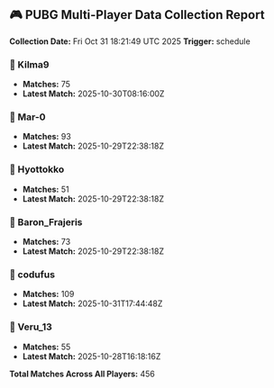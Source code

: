 ## 🎮 PUBG Multi-Player Data Collection Report
**Collection Date:** Fri Oct 31 18:21:49 UTC 2025
**Trigger:** schedule

### 👤 Kilma9
- **Matches:** 75
- **Latest Match:** 2025-10-30T08:16:00Z

### 👤 Mar-0
- **Matches:** 93
- **Latest Match:** 2025-10-29T22:38:18Z

### 👤 Hyottokko
- **Matches:** 51
- **Latest Match:** 2025-10-29T22:38:18Z

### 👤 Baron_Frajeris
- **Matches:** 73
- **Latest Match:** 2025-10-29T22:38:18Z

### 👤 codufus
- **Matches:** 109
- **Latest Match:** 2025-10-31T17:44:48Z

### 👤 Veru_13
- **Matches:** 55
- **Latest Match:** 2025-10-28T16:18:16Z

**Total Matches Across All Players:** 456
